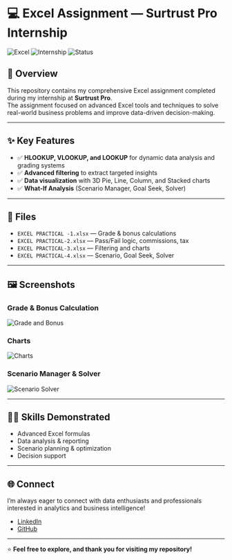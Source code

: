 # 💻 Excel Assignment — Surtrust Pro Internship

![Excel](https://img.shields.io/badge/Excel-Advanced-green?logo=microsoft-excel&logoColor=white)
![Internship](https://img.shields.io/badge/Internship-Surtrust%20Pro-blue)
![Status](https://img.shields.io/badge/Status-Completed-brightgreen)

## 📄 Overview

This repository contains my comprehensive Excel assignment completed during my internship at **Surtrust Pro**.  
The assignment focused on advanced Excel tools and techniques to solve real-world business problems and improve data-driven decision-making.

---

## ✨ Key Features

- ✅ **HLOOKUP, VLOOKUP, and LOOKUP** for dynamic data analysis and grading systems
- ✅ **Advanced filtering** to extract targeted insights
- ✅ **Data visualization** with 3D Pie, Line, Column, and Stacked charts
- ✅ **What-If Analysis** (Scenario Manager, Goal Seek, Solver)

---

## 📁 Files

- `EXCEL PRACTICAL -1.xlsx` — Grade & bonus calculations
- `EXCEL PRACTICAL-2.xlsx` — Pass/Fail logic, commissions, tax
- `EXCEL PRACTICAL-3.xlsx` — Filtering and charts
- `EXCEL PRACTICAL-4.xlsx` — Scenario, Goal Seek, Solver

---

## 🖼️ Screenshots

### Grade & Bonus Calculation
![Grade and Bonus](link-to-your-screenshot-1)

### Charts
![Charts](link-to-your-screenshot-2)

### Scenario Manager & Solver
![Scenario Solver](link-to-your-screenshot-3)

---

## 🧑‍💻 Skills Demonstrated

- Advanced Excel formulas
- Data analysis & reporting
- Scenario planning & optimization
- Decision support

---

## 🌐 Connect

I’m always eager to connect with data enthusiasts and professionals interested in analytics and business intelligence!

- [LinkedIn](https://www.linkedin.com/) <!-- Add your link -->
- [GitHub](https://github.com/pallab0001)

---

⭐ **Feel free to explore, and thank you for visiting my repository!**
